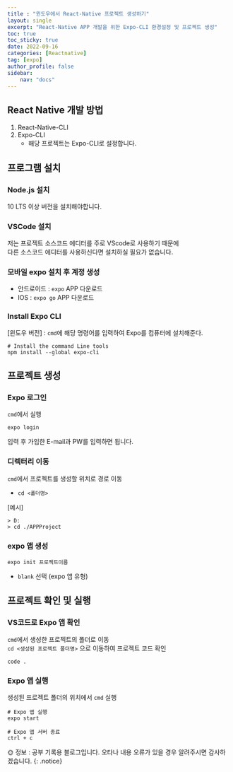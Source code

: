 ```yaml
---
title : "윈도우에서 React-Native 프로젝트 생성하기"
layout: single
excerpt: "React-Native APP 개발을 위한 Expo-CLI 환경설정 및 프로젝트 생성"
toc: true
toc_sticky: true
date: 2022-09-16
categories: [Reactnative]
tag: [expo]
author_profile: false
sidebar:
    nav: "docs"
---
```



## React Native 개발 방법   
1. React-Native-CLI   
2. Expo-CLI   
    - 해당 프로젝트는 Expo-CLI로 설정합니다. 

## 프로그램 설치     
### Node.js 설치   
10 LTS 이상 버전을 설치해야합니다. 

### VSCode 설치    
저는 프로젝트 소스코드 에디터를 주로 VScode로 사용하기 때문에   
다른 소스코드 에디터를 사용하신다면 설치하실 필요가 없습니다. 

### 모바일 expo 설치 후 계정 생성     
- 안드로이드 : `expo` APP 다운로드   
- IOS : `expo go` APP 다운로드   

### Install Expo CLI   
[윈도우 버전] : `cmd`에 해당 명령어를 입력하여 Expo를 컴퓨터에 설치해준다.   
```console
# Install the command Line tools
npm install --global expo-cli
```   

## 프로젝트 생성   

### Expo 로그인   
`cmd`에서 실행   
```console
expo login
```   
입력 후 가입한 E-mail과 PW를 입력하면 됩니다. 

### 디렉터리 이동
`cmd`에서 프로젝트를 생성할 위치로 경로 이동   
- `cd <폴더명>`    

[예시]
```console
> D:
> cd ./APPProject
```   

### expo 앱 생성
```console
expo init 프로젝트이름
```
- `blank` 선택 (expo 앱 유형)

## 프로젝트 확인 및 실행

### VS코드로 Expo 앱 확인
`cmd`에서 생성한 프로젝트의 폴더로 이동   
`cd <생성된 프로젝트 폴더명>` 으로 이동하여 프로젝트 코드 확인
```console
code .
```

### Expo 앱 실행
생성된 프로젝트 폴더의 위치에서 `cmd` 실행   
```console
# Expo 앱 실행
expo start

# Expo 앱 서버 종료
ctrl + c
```

🌞 정보 : 공부 기록용 블로그입니다. 오타나 내용 오류가 있을 경우 알려주시면 감사하겠습니다.
{: .notice}